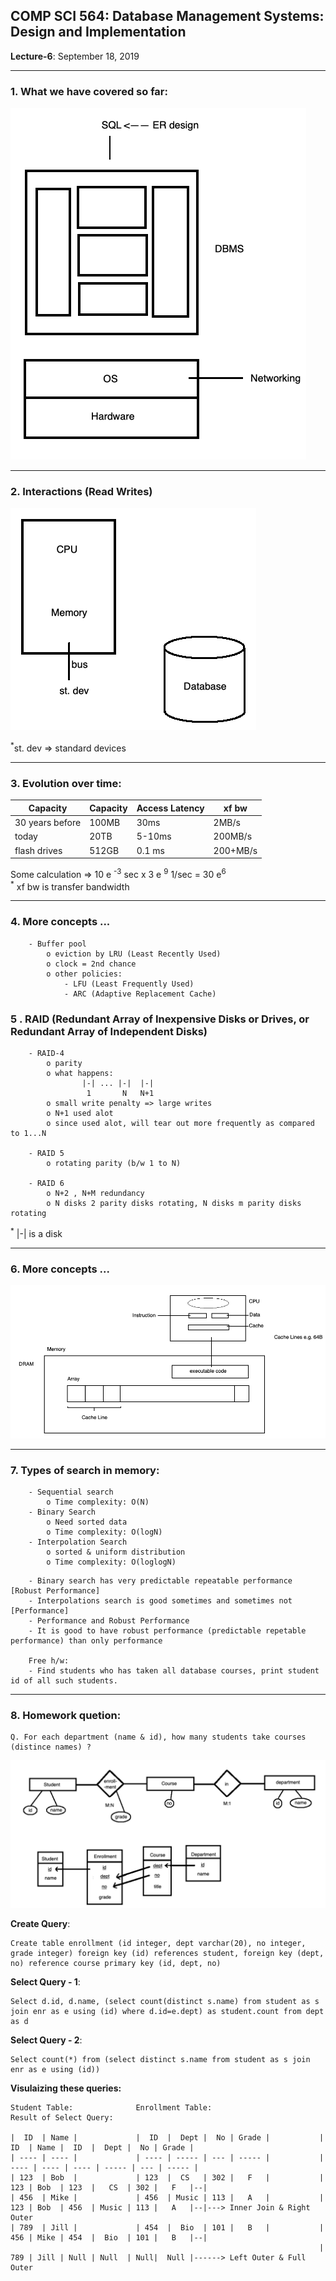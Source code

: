 ## COMP SCI 564: Database Management Systems: Design and Implementation

**Lecture-6**: September 18, 2019 <br/>

---

### **1\. What we have covered so far**:

![](architecture&#32;diagram.png)

---

### **2\. Interactions (Read Writes)**

![](interactions.png)  

<sup>*</sup>st. dev => standard devices

---

### **3\. Evolution over time:**

|    Capacity      | Capacity | Access Latency |   xf bw  |
| ---------------- |----------|----------------|----------|
| 30 years before  |   100MB  |       30ms     |   2MB/s  |
| today            |    20TB  |      5-10ms    | 200MB/s  |
| flash drives     |   512GB  |      0.1 ms    | 200+MB/s |

Some calculation => 10 e <sup>-3</sup> sec x 3 e <sup>9</sup> 1/sec = 30 e<sup>6</sup> </br>
<sup>*</sup> xf bw is transfer bandwidth

---

### **4\. More concepts ...**

```
    - Buffer pool
        o eviction by LRU (Least Recently Used)
        o clock = 2nd chance
        o other policies:
            - LFU (Least Frequently Used)
            - ARC (Adaptive Replacement Cache)
```


### **5 \. RAID (Redundant Array of Inexpensive Disks or Drives, or Redundant Array of Independent Disks)**

```
    - RAID-4
        o parity
        o what happens: 
                |-| ... |-|  |-|
                 1       N   N+1
        o small write penalty => large writes
        o N+1 used alot
        o since used alot, will tear out more frequently as compared to 1...N
    
    - RAID 5
        o rotating parity (b/w 1 to N)

    - RAID 6
        o N+2 , N+M redundancy
        o N disks 2 parity disks rotating, N disks m parity disks rotating 
```         

<sup>*</sup> |-| is a disk

---

### **6\. More concepts ...**

![](architecture&#32;diagram&#32;2.png) 

---

### **7\. Types of search in memory**:

```
    - Sequential search
        o Time complexity: O(N)
    - Binary Search
        o Need sorted data
        o Time complexity: O(logN)
    - Interpolation Search
        o sorted & uniform distribution
        o Time complexity: O(loglogN)
```

```
    - Binary search has very predictable repeatable performance [Robust Performance]
    - Interpolations search is good sometimes and sometimes not [Performance]
    - Performance and Robust Performance
    - It is good to have robust performance (predictable repetable performance) than only performance

    Free h/w:
    - Find students who has taken all database courses, print student id of all such students.
```

---

### **8\. Homework quetion**:

```
Q. For each department (name & id), how many students take courses (distince names) ?
```

![](ER&#32;diagram.png)

**Create Query**: 
```
Create table enrollment (id integer, dept varchar(20), no integer, grade integer) foreign key (id) references student, foreign key (dept, no) reference course primary key (id, dept, no)
```

**Select Query - 1**: 
```
Select d.id, d.name, (select count(distinct s.name) from student as s join enr as e using (id) where d.id=e.dept) as student.count from dept as d
```

**Select Query - 2**: 

```
Select count(*) from (select distinct s.name from student as s join enr as e using (id))
```

**Visulaizing these queries:**

```
Student Table:              Enrollment Table:                       Result of Select Query:

|  ID  | Name |             |  ID  |  Dept |  No | Grade |           |  ID  | Name |  ID  |  Dept |  No | Grade |           
| ---- | ---- |             | ---- | ----- | --- | ----- |           | ---- | ---- | ---- | ----- | --- | ----- |
| 123  | Bob  |             | 123  |  CS   | 302 |   F   |           |  123 | Bob  | 123  |   CS  | 302 |   F   |--|     
| 456  | Mike |             | 456  | Music | 113 |   A   |           |  123 | Bob  | 456  | Music | 113 |   A   |--|---> Inner Join & Right Outer
| 789  | Jill |             | 454  |  Bio  | 101 |   B   |           |  456 | Mike | 454  |  Bio  | 101 |   B   |--|
                                                                     |  789 | Jill | Null | Null  | Null|  Null |------> Left Outer & Full Outer

``` 
